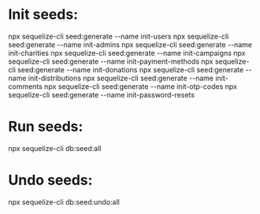 # Init seeds:
npx sequelize-cli seed:generate --name init-users
npx sequelize-cli seed:generate --name init-admins
npx sequelize-cli seed:generate --name init-charities
npx sequelize-cli seed:generate --name init-campaigns
npx sequelize-cli seed:generate --name init-payment-methods
npx sequelize-cli seed:generate --name init-donations
npx sequelize-cli seed:generate --name init-distributions
npx sequelize-cli seed:generate --name init-comments
npx sequelize-cli seed:generate --name init-otp-codes
npx sequelize-cli seed:generate --name init-password-resets

# Run seeds:
npx sequelize-cli db:seed:all

# Undo seeds:
npx sequelize-cli db:seed:undo:all
